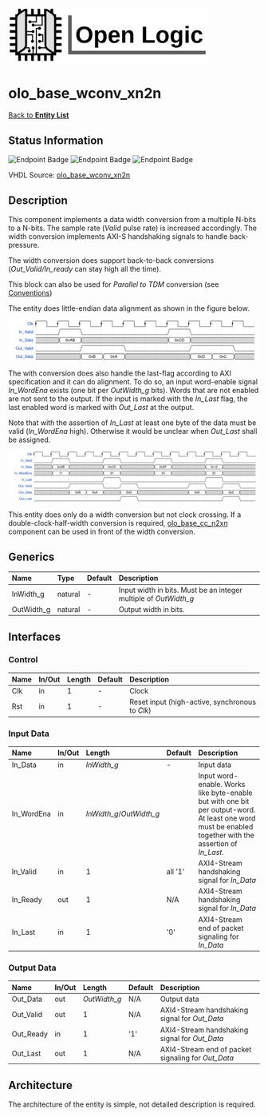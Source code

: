 <img src="../Logo.png" alt="Logo" width="400">

# olo_base_wconv_xn2n

[Back to **Entity List**](../EntityList.md)

## Status Information

![Endpoint Badge](https://img.shields.io/endpoint?url=https://storage.googleapis.com/open-logic-badges/coverage/olo_base_wconv_xn2n.json?cacheSeconds=0) ![Endpoint Badge](https://img.shields.io/endpoint?url=https://storage.googleapis.com/open-logic-badges/branches/olo_base_wconv_xn2n.json?cacheSeconds=0) ![Endpoint Badge](https://img.shields.io/endpoint?url=https://storage.googleapis.com/open-logic-badges/issues/olo_base_wconv_xn2n.json?cacheSeconds=0)

VHDL Source: [olo_base_wconv_xn2n](../../src/base/vhdl/olo_base_wconv_xn2n.vhd)

## Description

This component implements a data width conversion from a multiple N-bits to a N-bits. The sample rate (*Valid* pulse rate) is increased accordingly. The width conversion implements AXI-S handshaking signals to handle back-pressure.

The width conversion does support back-to-back conversions (*Out_Valid/In_ready* can stay high all the time).

This block can also be used for *Parallel to TDM* conversion (see [Conventions](../Conventions.md))

The entity does little-endian data alignment as shown in the figure below.

![Data alignment](./wconv/olo_base_wconv_xn2n_align.svg)



The with conversion does also handle the last-flag according to AXI specification and it can do alignment. To do so, an input word-enable signal *In_WordEna* exists (one bit per *OutWidth_g* bits). Words that are not enabled are not sent to the output. If the input is marked with the *In_Last* flag, the last enabled word is marked with *Out_Last* at the output.

Note that with the assertion of *In_Last* at least one byte of the data must be valid (*In_WordEna* high). Otherwise it would be unclear when *Out_Last* shall be assigned.

![Wave](./wconv/olo_base_wconv_xn2n.svg)

This entity does only do a width conversion but not clock crossing. If a double-clock-half-width conversion is required, [olo_base_cc_n2xn](./olo_base_cc_n2xn)  component can be used in front of the width conversion.



## Generics

| Name       | Type    | Default | Description                                                  |
| :--------- | :------ | ------- | :----------------------------------------------------------- |
| InWidth_g  | natural | -       | Input width in bits. Must be an integer multiple of *OutWidth_g* |
| OutWidth_g | natural | -       | Output width in bits.                                        |

## Interfaces

### Control

| Name | In/Out | Length | Default | Description                                     |
| :--- | :----- | :----- | ------- | :---------------------------------------------- |
| Clk  | in     | 1      | -       | Clock                                           |
| Rst  | in     | 1      | -       | Reset input (high-active, synchronous to *Clk*) |

### Input Data

| Name       | In/Out | Length                   | Default | Description                                                  |
| :--------- | :----- | :----------------------- | ------- | :----------------------------------------------------------- |
| In_Data    | in     | *InWidth_g*              | -       | Input data                                                   |
| In_WordEna | in     | *InWidth_g*/*OutWidth_g* |         | Input word-enable. Works like byte-enable but with one bit per output-word. At least one word must be enabled together with the assertion of *In_Last*. |
| In_Valid   | in     | 1                        | all '1' | AXI4-Stream handshaking signal for *In_Data*                 |
| In_Ready   | out    | 1                        | N/A     | AXI4-Stream handshaking signal for *In_Data*                 |
| In_Last    | in     | 1                        | '0'     | AXI4-Stream end of packet signaling for *In_Data*            |

### Output Data

| Name      | In/Out | Length       | Default | Description                                        |
| :-------- | :----- | :----------- | ------- | :------------------------------------------------- |
| Out_Data  | out    | *OutWidth_g* | N/A     | Output data                                        |
| Out_Valid | out    | 1            | N/A     | AXI4-Stream handshaking signal for *Out_Data*      |
| Out_Ready | in     | 1            | '1'     | AXI4-Stream handshaking signal for *Out_Data*      |
| Out_Last  | out    | 1            | N/A     | AXI4-Stream end of packet signaling for *Out_Data* |

## Architecture

The architecture of the entity is simple, not detailed description is required.



